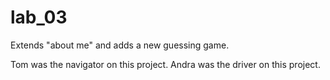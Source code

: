# lab_03
Extends "about me" and adds a new guessing game. 

Tom was the navigator on this project. 
Andra was the driver on this project.
